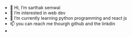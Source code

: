 - 👋 Hi, I’m sarthak semwal 
- 👀 I’m interested in web dev
- 🌱 I’m currently learning python programming and react js
- 📫 you can reach me thourgh github and the linkdin
- 

<!---
ayooboi/ayooboi is a ✨ special ✨ repository because its `README.md` (this file) appears on your GitHub profile.
You can click the Preview link to take a look at your changes.
--->
